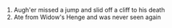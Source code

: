 1. Augh'er missed a jump and slid off a cliff to his death
2. Ate from Widow's Henge and was never seen again